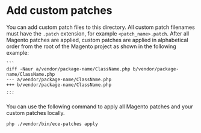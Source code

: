 # Add custom patches

You can add custom patch files to this directory. All custom patch filenames must have the `.patch` extension, for example `<patch_name>.patch`.
After all Magento patches are applied, custom patches are applied in alphabetical order from the root of the Magento project as shown in the following example:

    ```
    diff -Naur a/vendor/package-name/ClassName.php b/vendor/package-name/ClassName.php
    --- a/vendor/package-name/ClassName.php
    +++ b/vendor/package-name/ClassName.php
    ...
    ```

You can use the following command to apply all Magento patches and your custom patches locally.
```
php ./vendor/bin/ece-patches apply
```
